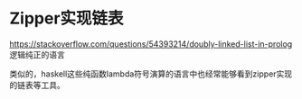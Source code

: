 # Zipper实现链表






https://stackoverflow.com/questions/54393214/doubly-linked-list-in-prolog
逻辑纯正的语言

类似的，haskell这些纯函数lambda符号演算的语言中也经常能够看到zipper实现的链表等工具。














